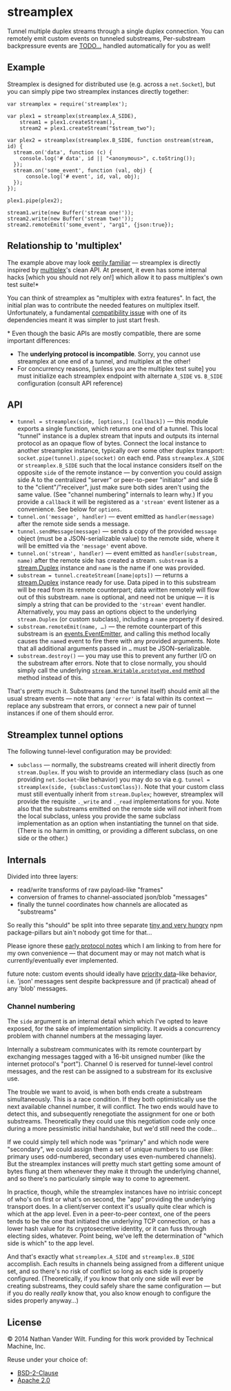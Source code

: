 # streamplex

Tunnel multiple duplex streams through a single duplex connection. You can remotely emit custom events on tunneled substreams, Per-substream backpressure events are [TODO…](https://github.com/natevw/streamplex/issues/1) handled automatically for you as well!

## Example

Streamplex is designed for distributed use (e.g. across a `net.Socket`), but you can simply pipe two streamplex instances directly together:

```
var streamplex = require('streamplex');

var plex1 = streamplex(streamplex.A_SIDE),
    stream1 = plex1.createStream(),
    stream2 = plex1.createStream("$stream_two");

var plex2 = streamplex(streamplex.B_SIDE, function onstream(stream, id) {
  stream.on('data', function (c) {
    console.log('# data', id || "<anonymous>", c.toString());
  });
  stream.on('some_event', function (val, obj) {
      console.log('# event', id, val, obj);
  });
});

plex1.pipe(plex2);

stream1.write(new Buffer('stream one!'));
stream2.write(new Buffer('stream two!'));
stream2.remoteEmit('some_event', "arg1", {json:true});
```


## Relationship to 'multiplex'

The example above may look [eerily familiar](https://github.com/maxogden/multiplex/blob/9a2cc9b4d33096bd90e4c2094fdd44536ac880fc/readme.md#example) — streamplex is directly inspired by [multiplex](https://github.com/maxogden/multiplex)'s clean API. At present, it even has some internal hacks [which you should not rely on!] which allow it to pass multiplex's own test suite!\*

You can think of streamplex as "multiplex with extra features". In fact, the initial plan was to contribute the needed features on multiplex itself. Unfortunately, a fundamental [compatibility issue](https://github.com/mafintosh/protocol-buffers/issues/18) with one of its dependencies meant it was simpler to just start fresh.

\* Even though the basic APIs are mostly compatible, there are some important differences:

* The **underlying protocol is incompatible**. Sorry, you cannot use streamplex at one end of a tunnel, and multiplex at the other!
* For concurrency reasons, [unless you are the multiplex test suite] you must initialize each streamplex endpoint with alternate `A_SIDE` vs. `B_SIDE` configuration (consult API reference)


## API

* `tunnel = streamplex(side, [options,] [callback])` — this module exports a single function, which returns one end of a tunnel. This local "tunnel" instance is a duplex stream that inputs and outputs its internal protocol as an opaque flow of bytes. Connect the local instance to another streamplex instance, typically over some other duplex transport: `socket.pipe(tunnel).pipe(socket)` on each end. Pass `streamplex.A_SIDE` or `streamplex.B_SIDE` such that the local instance considers itself on the opposite `side` of the remote instance — by convention you could assign side A to the centralized "server" or peer-to-peer "initiator" and side B to the "client"/"receiver", just make sure both sides aren't using the same value. (See "channel numbering" internals to learn why.) If you provide a `callback` it will be registered as a `'stream'` event listener as a convenience. See below for `options`.
* `tunnel.on('message', handler)` — event emitted as `handler(message)` after the remote side sends a message. 
* `tunnel.sendMessage(message)` — sends a copy of the provided `message` object (must be a JSON-serializable value) to the remote side, where it will be emitted via the `'message'` event above.
* `tunnel.on('stream', handler)` — event emitted as `handler(substream, name)` after the remote side has created a stream. `substream` is a [stream.Duplex](http://nodejs.org/api/stream.html#stream_class_stream_duplex_1) instance and `name` is the name if one was provided.
* `substream = tunnel.createStream([name|opts])` — returns a [stream.Duplex](http://nodejs.org/api/stream.html#stream_class_stream_duplex_1) instance ready for use. Data piped in to this substream will be read from its remote counterpart; data written remotely will flow out of this substream. `name` is optional, and need not be unique — it is simply a string that can be provided to the `'stream'` event handler. Alternatively, you may pass an options object to the underlying `stream.Duplex` (or custom subclass), including a `name` property if desired.
* `substream.remoteEmit(name, …)` — the remote counterpart of this substream is an [events.EventEmitter](http://nodejs.org/api/events.html#events_class_events_eventemitter), and calling this method locally causes the `name`d event to fire there with any provided arguments. Note that all additional arguments passed in `…` must be JSON-serializable.
* `substream.destroy()` — you may use this to prevent any further I/O on the substream after errors. Note that to close normally, you should simply call the underlying [`stream.Writable.prototype.end` method](http://nodejs.org/api/stream.html#stream_writable_end_chunk_encoding_callback) method instead of this.

That's pretty much it. Substreams (and the tunnel itself) should emit all the usual stream events — note that any `'error'` is fatal within its context — replace any substream that errors, or connect a new pair of tunnel instances if one of them should error.

## Streamplex tunnel options

The following tunnel-level configuration may be provided:

* `subclass` — normally, the substreams created will inherit directly from `stream.Duplex`. If you wish to provide an intermediary class (such as one providing `net.Socket`-like behavior) you may do so via e.g. `tunnel = streamplex(side, {subclass:CustomClass})`. Note that your custom class must still eventually inherit from `stream.Duplex`; however, streamplex will provide the requisite `._write` and `._read` implementations for you. Note also that the substreams emitted on the remote side will *not* inherit from the local subclass, unless you provide the same subclass implementation as an option when instantiating the tunnel on that side. (There is no harm in omitting, or providing a different subclass, on one side or the other.)


## Internals

Divided into three layers:

* read/write transforms of raw payload-like "frames"
* conversion of frames to channel-associated json/blob "messages"
* finally the tunnel coordinates how channels are allocated as "substreams"

So really this "should" be split into three separate [tiny and very hungry](http://en.wikipedia.org/wiki/The_Very_Hungry_Caterpillar) npm package-pillars but ain't nobody got time for that…

Please ignore these [early protocol notes](https://gist.github.com/natevw/f7934b0f0ef49d8254b6) which I am linking to from here for my own convenience — that document may or may not match what is currently/eventually ever implemented.

future note: custom events should ideally have [priority data](http://www.slideshare.net/engineerrd/tcp-immediate-data-transfer)–like behavior, i.e. 'json' messages sent despite backpressure and (if practical) ahead of any 'blob' messages.


### Channel numbering

The `side` argument is an internal detail which which I've opted to leave exposed, for the sake of implementation simplicity. It avoids a concurrency problem with channel numbers at the messaging layer.

Internally a substream communicates with its remote counterpart by exchanging messages tagged with a 16-bit unsigned number (like the internet protocol's "port"). Channel 0 is reserved for tunnel-level control messages, and the rest can be assigned to a substream for its exclusive use.

The trouble we want to avoid, is when both ends create a substream simultaneously. This is a race condition. If they both optimistically use the next available channel number, it will conflict. The two ends would have to detect this, and subsequently renegotiate the assignment for one or both substreams. Theoretically they could use this negotiation code only once during a more pessimistic initial handshake, but we'd still need the code…

If we could simply tell which node was "primary" and which node were "secondary", we could assign them a set of unique numbers to use (like: primary uses odd-numbered, secondary uses even-numbered channels). But the streamplex instances will pretty much start getting some amount of bytes flung at them whenever they make it through the underlying channel, and so there's no particularly simple way to come to agreement.

In practice, though, while the streamplex instances have no intrisic concept of who's on first or what's on second, the "app" providing the underlying transport does. In a client/server context it's usually quite clear which is which at the app level. Even in a peer-to-peer context, one of the peers tends to be the one that initiated the underlying TCP connection, or has a lower hash value for its cryptosecretive identity, or it can fuss through electing sides, whatever. Point being, we've left the determination of "which side is which" to the app level.

And that's exactly what `streamplex.A_SIDE` and `streamplex.B_SIDE` accomplish. Each results in channels being assigned from a different unique set, and so there's no risk of conflict so long as each side is properly configured. (Theoretically, if you know that only one side will ever be creating substreams, they could safely share the same configuration — but if you do really *really* know that, you also know enough to configure the sides properly anyway…)


## License

© 2014 Nathan Vander Wilt.
Funding for this work provided by Technical Machine, Inc.

Reuse under your choice of:

* [BSD-2-Clause](http://opensource.org/licenses/BSD-2-Clause)
* [Apache 2.0](http://www.apache.org/licenses/LICENSE-2.0.html)